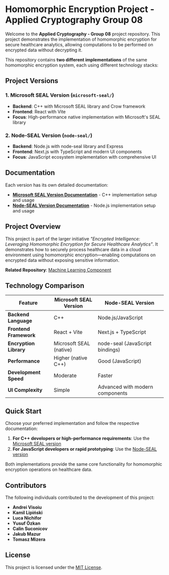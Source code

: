 # Homomorphic Encryption Project - Applied Cryptography Group 08

Welcome to the **Applied Cryptography - Group 08** project repository. This project demonstrates the implementation of homomorphic encryption for secure healthcare analytics, allowing computations to be performed on encrypted data without decrypting it.

This repository contains **two different implementations** of the same homomorphic encryption system, each using different technology stacks:

## Project Versions

### 1. Microsoft SEAL Version (`microsoft-seal/`)
- **Backend**: C++ with Microsoft SEAL library and Crow framework
- **Frontend**: React with Vite
- **Focus**: High-performance native implementation with Microsoft's SEAL library

### 2. Node-SEAL Version (`node-seal/`)
- **Backend**: Node.js with node-seal library and Express
- **Frontend**: Next.js with TypeScript and modern UI components
- **Focus**: JavaScript ecosystem implementation with comprehensive UI

## Documentation

Each version has its own detailed documentation:

- **[Microsoft SEAL Version Documentation](./microsoft-seal/README.md)** - C++ implementation setup and usage
- **[Node-SEAL Version Documentation](./node-seal/README.md)** - Node.js implementation setup and usage

## Project Overview

This project is part of the larger initiative *"Encrypted Intelligence: Leveraging Homomorphic Encryption for Secure Healthcare Analytics"*. It demonstrates how to securely process healthcare data in a cloud environment using homomorphic encryption—enabling computations on encrypted data without exposing sensitive information.

**Related Repository**: [Machine Learning Component](https://gitlab.maastrichtuniversity.nl/I6365974/machine-learning)

## Technology Comparison

| Feature | Microsoft SEAL Version | Node-SEAL Version |
|---------|----------------------|-------------------|
| **Backend Language** | C++ | Node.js/JavaScript |
| **Frontend Framework** | React + Vite | Next.js + TypeScript |
| **Encryption Library** | Microsoft SEAL (native) | node-seal (JavaScript bindings) |
| **Performance** | Higher (native C++) | Good (JavaScript) |
| **Development Speed** | Moderate | Faster |
| **UI Complexity** | Simple | Advanced with modern components |

## Quick Start

Choose your preferred implementation and follow the respective documentation:

1. **For C++ developers or high-performance requirements**: Use the [Microsoft SEAL version](./microsoft-seal/README.md)
2. **For JavaScript developers or rapid prototyping**: Use the [Node-SEAL version](./node-seal/README.md)

Both implementations provide the same core functionality for homomorphic encryption operations on healthcare data.

## Contributors

The following individuals contributed to the development of this project:

- **Andrei Visoiu**
- **Kamil Lipiński**
- **Luca Nichifor**
- **Yusuf Özkan**
- **Calin Suconicov**
- **Jakub Mazur**
- **Tomasz Mizera**

## License

This project is licensed under the [MIT License](LICENSE).